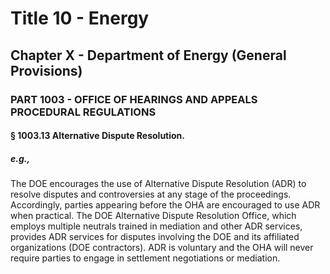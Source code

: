 
# Title 10 - Energy
## Chapter X - Department of Energy (General Provisions)
### PART 1003 - OFFICE OF HEARINGS AND APPEALS PROCEDURAL REGULATIONS
#### § 1003.13 Alternative Dispute Resolution.
##### e.g.,

The DOE encourages the use of Alternative Dispute Resolution (ADR) to resolve disputes and controversies at any stage of the proceedings. Accordingly, parties appearing before the OHA are encouraged to use ADR when practical. The DOE Alternative Dispute Resolution Office, which employs multiple neutrals trained in mediation and other ADR services, provides ADR services for disputes involving the DOE and its affiliated organizations (DOE contractors). ADR is voluntary and the OHA will never require parties to engage in settlement negotiations or mediation.
